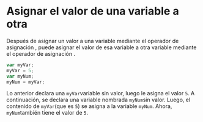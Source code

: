 
# Asignar el valor de una variable a otra

Después de asignar un valor a una variable mediante el operador de asignación , puede asignar el valor de esa variable a otra variable mediante el operador de asignación .

```js
var myVar;
myVar = 5;
var myNum;
myNum = myVar;

```

Lo anterior declara una `myVar`variable sin valor, luego le asigna el valor `5`. A continuación, se declara una variable nombrada `myNum`sin valor. Luego, el contenido de `myVar`(que es `5`) se asigna a la variable `myNum`. Ahora, `myNum`también tiene el valor de `5`.